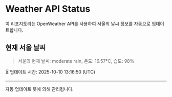 
# Weather API Status

이 리포지토리는 OpenWeather API를 사용하여 서울의 날씨 정보를 자동으로 업데이트합니다.

## 현재 서울 날씨
> 서울의 현재 날씨: moderate rain, 온도: 16.57°C, 습도: 98%

⏳ 업데이트 시간: 2025-10-10 13:16:50 (UTC)

---
자동 업데이트 봇에 의해 관리됩니다.
